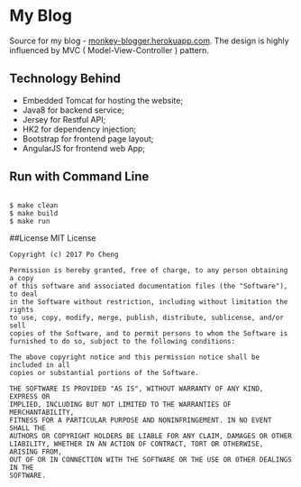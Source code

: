 # My Blog

Source for my blog - [monkey-blogger.herokuapp.com](http://monkey-blogger.herokuapp.com).
The design is highly influenced by MVC ( Model-View-Controller ) pattern.

## Technology Behind

- Embedded Tomcat for hosting the website;
- Java8 for backend service;
- Jersey for Restful API;
- HK2 for dependency injection;
- Bootstrap for frontend page layout;
- AngularJS for frontend web App;

## Run with Command Line

```

$ make clean
$ make build
$ make run

```
##License
    MIT License

	Copyright (c) 2017 Po Cheng

	Permission is hereby granted, free of charge, to any person obtaining a copy
	of this software and associated documentation files (the "Software"), to deal
	in the Software without restriction, including without limitation the rights
	to use, copy, modify, merge, publish, distribute, sublicense, and/or sell
	copies of the Software, and to permit persons to whom the Software is
	furnished to do so, subject to the following conditions:
	
	The above copyright notice and this permission notice shall be included in all
	copies or substantial portions of the Software.

	THE SOFTWARE IS PROVIDED "AS IS", WITHOUT WARRANTY OF ANY KIND, EXPRESS OR
	IMPLIED, INCLUDING BUT NOT LIMITED TO THE WARRANTIES OF MERCHANTABILITY,
	FITNESS FOR A PARTICULAR PURPOSE AND NONINFRINGEMENT. IN NO EVENT SHALL THE
	AUTHORS OR COPYRIGHT HOLDERS BE LIABLE FOR ANY CLAIM, DAMAGES OR OTHER
	LIABILITY, WHETHER IN AN ACTION OF CONTRACT, TORT OR OTHERWISE, ARISING FROM,
	OUT OF OR IN CONNECTION WITH THE SOFTWARE OR THE USE OR OTHER DEALINGS IN THE
	SOFTWARE.
	
